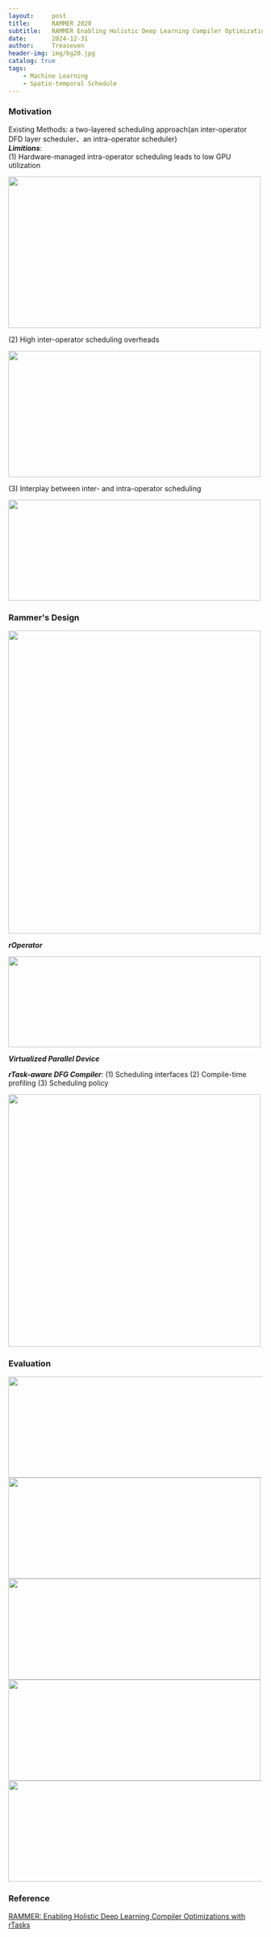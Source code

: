 ```yaml
---
layout:     post
title:      RAMMER 2020
subtitle:   RAMMER Enabling Holistic Deep Learning Compiler Optimizations with rTasks
date:       2024-12-31
author:     Treaseven
header-img: img/bg20.jpg
catalog: true
tags:
    - Machine Learning
    - Spatio-temporal Schedule
---
```


### Motivation
Existing Methods: a two-layered scheduling approach(an inter-operator DFD layer scheduler、an intra-operator scheduler)<br>
***Limitions***:<br>
(1) Hardware-managed intra-operator scheduling leads to low GPU utilization

<img width="500" height="300" src="../img/post-rammer-gpu-utilization.png"/>

(2) High inter-operator scheduling overheads

<img width="500" height="250" src="../img/post-rammer-average-kernel-time.png"/>

(3) Interplay between inter- and intra-operator scheduling

<img width="500" height="200" src="../img/post-rammer-illustration.png"/>


### Rammer's Design

<img width="500" height="600" src="../img/post-rammer.png"/>

***rOperator***

<img width="500" height="180" src="../img/post-rammer-execution.png"/>

***Virtualized Parallel Device***

***rTask-aware DFG Compiler***:
(1) Scheduling interfaces
(2) Compile-time profiling
(3) Scheduling policy

<img width="500" height="500" src="../img/post-rammer-algorithm.png"/>


### Evaluation

<img width="1000" height="200" src="../img/post-rammer-performance.png"/>


<img width="500" height="200" src="../img/post-rammer-batch-size.png"/>


<img width="500" height="200" src="../img/post-rammer-larger-input.png"/>


<img width="500" height="200" src="../img/post-rammer-gpu-utilization-comparison.png"/>


<img width="1000" height="200" src="../img/post-rammer-amd.png"/>


### Reference
[RAMMER: Enabling Holistic Deep Learning Compiler Optimizations with rTasks](https://www.usenix.org/system/files/osdi20-ma.pdf)